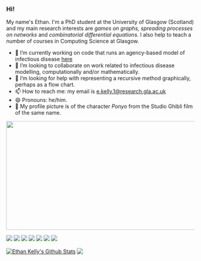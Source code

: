 ### Hi!

<!-- **ethankelly/ethankelly** is a ✨ _special_ ✨ repository because its `README.md` (this file) appears on your GitHub profile. -->

<!-- About me -->

My name's Ethan. I'm a PhD student at the University of Glasgow (Scotland) and my main research interests are _games on graphs,_  _spreading processes on networks_ and _combinatorial differential equations._ I also help to teach a number of courses in Computing Science at Glasgow.

- 🔭 I’m currently working on code that runs an agency-based model of infectious disease [here](https://github.com/ethankelly/Agency)
- 👯 I’m looking to collaborate on work related to infectious disease modelling, computationally and/or mathematically.
- 🤔 I’m looking for help with representing a recursive method graphically, perhaps as a flow chart.
- 📫 How to reach me: my email is [e.kelly.1@research.gla.ac.uk](mailto:e.kelly.1@research.gla.ac.uk)
- 😄 Pronouns: he/him.
- 🔦 My profile picture is of the character _Ponyo_ from the Studio Ghibli film of the same name.

<!-- Ponyo loves ham! -->

<p align="center">
  <img width="540" height="290" src="https://github.com/ethankelly/ethankelly/blob/main/ponyo_loves_ham.gif">
</p>

<!-- Shields -->

![](https://img.shields.io/badge/OS-Mac-informational?style=flat&logo=apple&logoColor=white&color=yellow)
![](https://img.shields.io/badge/OS-Linux-informational?style=flat&logo=linux&logoColor=white&color=yellow)
![](https://img.shields.io/badge/Editor-IntelliJ%20IDEA-informational?style=flat&logo=intellij-idea&logoColor=white&color=yellow)
![](https://img.shields.io/badge/Editor-PyCharm-informational?style=flat&logo=pycharm&logoColor=white&color=yellow)
![](https://img.shields.io/badge/Code-Java-informational?style=flat&logo=java&logoColor=white&color=yellow)
![](https://img.shields.io/badge/Code-Python-informational?style=flat&logo=python&logoColor=white&color=yellow)
![](https://img.shields.io/badge/Code-Wolfram%20Mathematica-informational?style=flat&logo=wolfram-mathematica&logoColor=white&color=yellow)

<!-- GitHub stats -->

<a href="https://github.com/ethankelly">
<img align="center" alt="Ethan Kelly's Github Stats" src="https://github-readme-stats.codestackr.vercel.app/api?username=ethankelly&show_icons=true&hide_border=true&count_private=true&include_all_commits=true&theme=great-gatsby" /></a>

<a href="https://github.com/ethankelly">
  <img align="center" src="https://github-readme-stats.anuraghazra1.vercel.app/api/top-langs/?username=ethankelly&layout=compact&theme=great-gatsby" />
</a>
